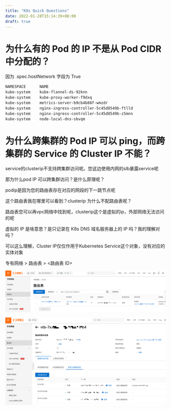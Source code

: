 ```yaml
---
title: "K8s Quick Questions"
date: 2022-01-28T15:14:39+08:00
draft: true
---
```


# 为什么有的 Pod 的 IP 不是从 Pod CIDR 中分配的？

因为 .spec.hostNetwork 字段为 True

```bash
NAMESPACE      NAME                                                      READY   STATUS      RESTARTS       AGE     IP             NODE                        NOMINATED NODE   READINESS GATES
kube-system    kube-flannel-ds-92knn                                     1/1     Running     1 (5h2m ago)   6h54m   192.168.0.87   cn-guangzhou.192.168.0.87   <none>           <none>
kube-system    kube-proxy-worker-f9dxq                                   1/1     Running     1 (5h2m ago)   6h54m   192.168.0.87   cn-guangzhou.192.168.0.87   <none>           <none>
kube-system    metrics-server-b9cb4b88f-wmzdr                            1/1     Running     1 (5h2m ago)   6h56m   10.210.0.22    cn-guangzhou.192.168.0.87   <none>           <none>
kube-system    nginx-ingress-controller-5c45d8549b-ftlld                 1/1     Running     1 (5h2m ago)   6h56m   10.210.0.29    cn-guangzhou.192.168.0.87   <none>           <none>
kube-system    nginx-ingress-controller-5c45d8549b-z5mnn                 1/1     Running     1 (5h2m ago)   6h56m   10.210.0.21    cn-guangzhou.192.168.0.87   <none>           <none>
kube-system    node-local-dns-sbvqm                                      1/1     Running     1 (5h2m ago)   6h54m   192.168.0.87   cn-guangzhou.192.168.0.87   <none>           <none>
```


# 为什么跨集群的 Pod IP 可以 ping，而跨集群的 Service 的 Cluster IP 不能？

service的clusterip不支持跨集群访问呢。您这边使用内网的slb暴露service呢

那为什么pod IP 可以跨集群访问？是什么原理呢？

podip是因为您的路由表存在对应的网段的下一跳节点呢

这个路由表我在哪里可以看到？clusterip 为什么不配路由表呢？

路由表您可以再vpc网络中找到呢，clusterip这个是虚拟的ip，外部网络无法访问的呢

虚拟的 IP 是啥意思？是只记录在 K8s DNS 域名服务器上的 IP 吗？我的理解对吗？

可以这么理解，Cluster IP仅仅作用于Kubernetes Service这个对象，没有对应的实体对象


专有网络 > 路由表 > <路由表 ID>

![img_1.png](img_1.png)

![img_2.png](img_2.png)